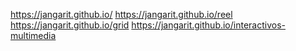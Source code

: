 https://jangarit.github.io/
https://jangarit.github.io/reel
https://jangarit.github.io/grid
https://jangarit.github.io/interactivos-multimedia
